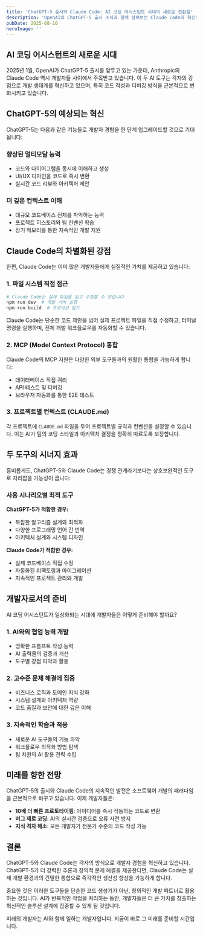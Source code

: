 ```yaml
---
title: 'ChatGPT-5 출시와 Claude Code: AI 코딩 어시스턴트 시대의 새로운 전환점'
description: 'OpenAI의 ChatGPT-5 출시 소식과 함께 살펴보는 Claude Code의 혁신적인 기능들. 두 AI 코딩 도구가 개발자들의 미래를 어떻게 바꾸고 있는지 분석합니다.'
pubDate: 2025-08-10
heroImage: ''
---
```


## AI 코딩 어시스턴트의 새로운 시대

2025년 1월, OpenAI가 ChatGPT-5 출시를 앞두고 있는 가운데, Anthropic의 Claude Code 역시 개발자들 사이에서 주목받고 있습니다. 이 두 AI 도구는 각자의 강점으로 개발 생태계를 혁신하고 있으며, 특히 코드 작성과 디버깅 방식을 근본적으로 변화시키고 있습니다.

## ChatGPT-5의 예상되는 혁신

ChatGPT-5는 다음과 같은 기능들로 개발자 경험을 한 단계 업그레이드할 것으로 기대됩니다:

### 향상된 멀티모달 능력
- 코드와 다이어그램을 동시에 이해하고 생성
- UI/UX 디자인을 코드로 즉시 변환
- 실시간 코드 리뷰와 아키텍처 제안

### 더 깊은 컨텍스트 이해
- 대규모 코드베이스 전체를 파악하는 능력
- 프로젝트 히스토리와 팀 컨벤션 학습
- 장기 메모리를 통한 지속적인 개발 지원

## Claude Code의 차별화된 강점

한편, Claude Code는 이미 많은 개발자들에게 실질적인 가치를 제공하고 있습니다:

### 1. 파일 시스템 직접 접근
```bash
# Claude Code는 실제 파일을 읽고 수정할 수 있습니다
npm run dev  # 개발 서버 실행
npm run build  # 프로덕션 빌드
```

Claude Code는 단순한 코드 제안을 넘어 실제 프로젝트 파일을 직접 수정하고, 터미널 명령을 실행하며, 전체 개발 워크플로우를 자동화할 수 있습니다.

### 2. MCP (Model Context Protocol) 통합
Claude Code의 MCP 지원은 다양한 외부 도구들과의 원활한 통합을 가능하게 합니다:
- 데이터베이스 직접 쿼리
- API 테스트 및 디버깅
- 브라우저 자동화를 통한 E2E 테스트

### 3. 프로젝트별 컨텍스트 (CLAUDE.md)
각 프로젝트에 `CLAUDE.md` 파일을 두어 프로젝트별 규칙과 컨벤션을 설정할 수 있습니다. 이는 AI가 팀의 코딩 스타일과 아키텍처 결정을 정확히 따르도록 보장합니다.

## 두 도구의 시너지 효과

흥미롭게도, ChatGPT-5와 Claude Code는 경쟁 관계라기보다는 상호보완적인 도구로 자리잡을 가능성이 큽니다:

### 사용 시나리오별 최적 도구

**ChatGPT-5가 적합한 경우:**
- 복잡한 알고리즘 설계와 최적화
- 다양한 프로그래밍 언어 간 번역
- 아키텍처 설계와 시스템 디자인

**Claude Code가 적합한 경우:**
- 실제 코드베이스 직접 수정
- 자동화된 리팩토링과 마이그레이션
- 지속적인 프로젝트 관리와 개발

## 개발자로서의 준비

AI 코딩 어시스턴트가 일상화되는 시대에 개발자들은 어떻게 준비해야 할까요?

### 1. AI와의 협업 능력 개발
- 명확한 프롬프트 작성 능력
- AI 출력물의 검증과 개선
- 도구별 강점 파악과 활용

### 2. 고수준 문제 해결에 집중
- 비즈니스 로직과 도메인 지식 강화
- 시스템 설계와 아키텍처 역량
- 코드 품질과 보안에 대한 깊은 이해

### 3. 지속적인 학습과 적응
- 새로운 AI 도구들의 기능 파악
- 워크플로우 최적화 방법 탐색
- 팀 차원의 AI 활용 전략 수립

## 미래를 향한 전망

ChatGPT-5의 출시와 Claude Code의 지속적인 발전은 소프트웨어 개발의 패러다임을 근본적으로 바꾸고 있습니다. 이제 개발자들은:

- **10배 더 빠른 프로토타이핑**: 아이디어를 즉시 작동하는 코드로 변환
- **버그 제로 코딩**: AI의 실시간 검증으로 오류 사전 방지
- **지식 격차 해소**: 모든 개발자가 전문가 수준의 코드 작성 가능

## 결론

ChatGPT-5와 Claude Code는 각자의 방식으로 개발자 경험을 혁신하고 있습니다. ChatGPT-5가 더 강력한 추론과 창의적 문제 해결을 제공한다면, Claude Code는 실제 개발 환경과의 긴밀한 통합으로 즉각적인 생산성 향상을 가능하게 합니다.

중요한 것은 이러한 도구들을 단순한 코드 생성기가 아닌, 창의적인 개발 파트너로 활용하는 것입니다. AI가 반복적인 작업을 처리하는 동안, 개발자들은 더 큰 가치를 창출하는 혁신적인 솔루션 설계에 집중할 수 있게 될 것입니다.

미래의 개발자는 AI와 함께 일하는 개발자입니다. 지금이 바로 그 미래를 준비할 시간입니다.